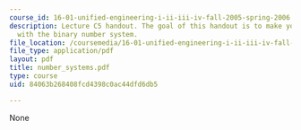 ```yaml
---
course_id: 16-01-unified-engineering-i-ii-iii-iv-fall-2005-spring-2006
description: Lecture C5 handout. The goal of this handout is to make you comfortable
  with the binary number system.
file_location: /coursemedia/16-01-unified-engineering-i-ii-iii-iv-fall-2005-spring-2006/84063b268408fcd4398c0ac44dfd6db5_number_systems.pdf
file_type: application/pdf
layout: pdf
title: number_systems.pdf
type: course
uid: 84063b268408fcd4398c0ac44dfd6db5

---
```

None